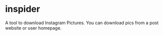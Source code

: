 # inspider
A tool to download Instagram Pictures.
You can download pics from a post website or user homepage.
